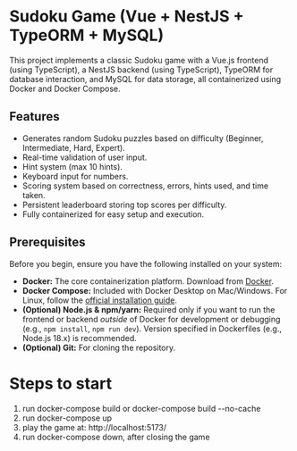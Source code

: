 # Sudoku Game (Vue + NestJS + TypeORM + MySQL)

This project implements a classic Sudoku game with a Vue.js frontend (using TypeScript), a NestJS backend (using TypeScript), TypeORM for database interaction, and MySQL for data storage, all containerized using Docker and Docker Compose.

## Features

*   Generates random Sudoku puzzles based on difficulty (Beginner, Intermediate, Hard, Expert).
*   Real-time validation of user input.
*   Hint system (max 10 hints).
*   Keyboard input for numbers.
*   Scoring system based on correctness, errors, hints used, and time taken.
*   Persistent leaderboard storing top scores per difficulty.
*   Fully containerized for easy setup and execution.

## Prerequisites

Before you begin, ensure you have the following installed on your system:

*   **Docker:** The core containerization platform. Download from [Docker](https://www.docker.com/products/docker-desktop/).
*   **Docker Compose:** Included with Docker Desktop on Mac/Windows. For Linux, follow the [official installation guide](https://docs.docker.com/compose/install/).
*   **(Optional) Node.js & npm/yarn:** Required only if you want to run the frontend or backend *outside* of Docker for development or debugging (e.g., `npm install`, `npm run dev`). Version specified in Dockerfiles (e.g., Node.js 18.x) is recommended.
*   **(Optional) Git:** For cloning the repository.

# Steps to start
1. run docker-compose build or docker-compose build --no-cache
2. run docker-compose up
3. play the game at: http://localhost:5173/
4. run docker-compose down, after closing the game